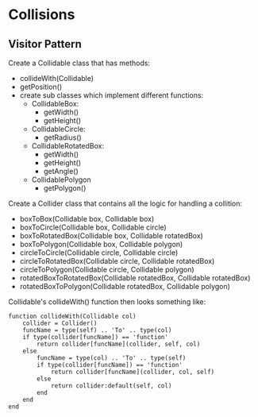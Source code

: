 # Collisions
## Visitor Pattern

Create a Collidable class that has methods:
 * collideWith(Collidable)
 * getPosition()
 * create sub classes which implement different functions:
   * CollidableBox:
     * getWidth()
     * getHeight()
   * CollidableCircle:
     * getRadius()
   * CollidableRotatedBox:
     * getWidth()
     * getHeight()
     * getAngle()
   * CollidablePolygon
     * getPolygon()

Create a Collider class that contains all the logic for handling a collition:
 * boxToBox(Collidable box, Collidable box)
 * boxToCircle(Collidable box, Collidable circle)
 * boxToRotatedBox(Collidable box, Collidable rotatedBox)
 * boxToPolygon(Collidable box, Collidable polygon)
 * circleToCircle(Collidable circle, Collidable circle)
 * circleToRotatedBox(Collidable circle, Collidable rotatedBox)
 * circleToPolygon(Collidable circle, Collidable polygon)
 * rotatedBoxToRotatedBox(Collidable rotatedBox, Collidable rotatedBox)
 * rotatedBoxToPolygon(Collidable rotatedBox, Collidable polygon)

Collidable's collideWith() function then looks something like:

    function collideWith(Collidable col)
        collider = Collider()
        funcName = type(self) .. 'To' .. type(col)
        if type(collider[funcName]) == 'function'
            return collider[funcName](collider, self, col)
        else
            funcName = type(col) .. 'To' .. type(self)
            if type(collider[funcName]) == 'function'
                return collider[funcName](collider, col, self)
            else
                return collider:default(self, col)
            end
        end
    end
